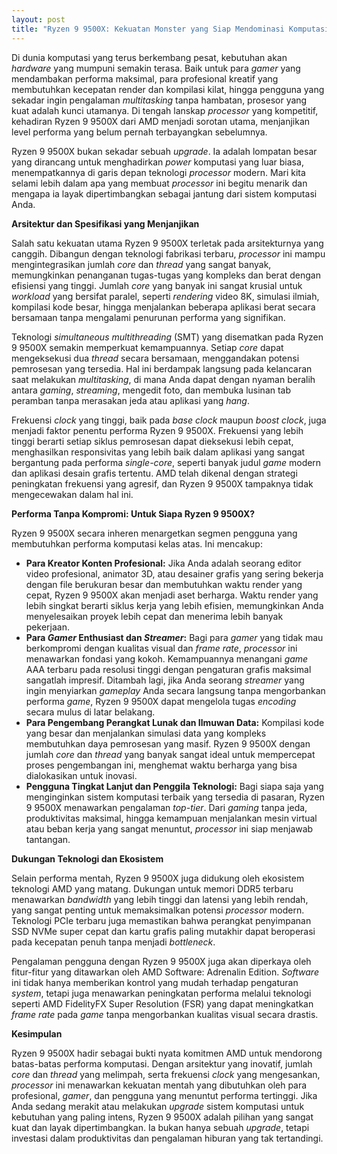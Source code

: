 ```yaml
---
layout: post
title: "Ryzen 9 9500X: Kekuatan Monster yang Siap Mendominasi Komputasi Anda"
---
```


Di dunia komputasi yang terus berkembang pesat, kebutuhan akan *hardware* yang mumpuni semakin terasa. Baik untuk para *gamer* yang mendambakan performa maksimal, para profesional kreatif yang membutuhkan kecepatan render dan kompilasi kilat, hingga pengguna yang sekadar ingin pengalaman *multitasking* tanpa hambatan, prosesor yang kuat adalah kunci utamanya. Di tengah lanskap *processor* yang kompetitif, kehadiran Ryzen 9 9500X dari AMD menjadi sorotan utama, menjanjikan level performa yang belum pernah terbayangkan sebelumnya.

Ryzen 9 9500X bukan sekadar sebuah *upgrade*. Ia adalah lompatan besar yang dirancang untuk menghadirkan *power* komputasi yang luar biasa, menempatkannya di garis depan teknologi *processor* modern. Mari kita selami lebih dalam apa yang membuat *processor* ini begitu menarik dan mengapa ia layak dipertimbangkan sebagai jantung dari sistem komputasi Anda.

**Arsitektur dan Spesifikasi yang Menjanjikan**

Salah satu kekuatan utama Ryzen 9 9500X terletak pada arsitekturnya yang canggih. Dibangun dengan teknologi fabrikasi terbaru, *processor* ini mampu mengintegrasikan jumlah *core* dan *thread* yang sangat banyak, memungkinkan penanganan tugas-tugas yang kompleks dan berat dengan efisiensi yang tinggi. Jumlah *core* yang banyak ini sangat krusial untuk *workload* yang bersifat paralel, seperti *rendering* video 8K, simulasi ilmiah, kompilasi kode besar, hingga menjalankan beberapa aplikasi berat secara bersamaan tanpa mengalami penurunan performa yang signifikan.

Teknologi *simultaneous multithreading* (SMT) yang disematkan pada Ryzen 9 9500X semakin memperkuat kemampuannya. Setiap *core* dapat mengeksekusi dua *thread* secara bersamaan, menggandakan potensi pemrosesan yang tersedia. Hal ini berdampak langsung pada kelancaran saat melakukan *multitasking*, di mana Anda dapat dengan nyaman beralih antara *gaming*, *streaming*, mengedit foto, dan membuka lusinan tab peramban tanpa merasakan jeda atau aplikasi yang *hang*.

Frekuensi *clock* yang tinggi, baik pada *base clock* maupun *boost clock*, juga menjadi faktor penentu performa Ryzen 9 9500X. Frekuensi yang lebih tinggi berarti setiap siklus pemrosesan dapat dieksekusi lebih cepat, menghasilkan responsivitas yang lebih baik dalam aplikasi yang sangat bergantung pada performa *single-core*, seperti banyak judul *game* modern dan aplikasi desain grafis tertentu. AMD telah dikenal dengan strategi peningkatan frekuensi yang agresif, dan Ryzen 9 9500X tampaknya tidak mengecewakan dalam hal ini.

**Performa Tanpa Kompromi: Untuk Siapa Ryzen 9 9500X?**

Ryzen 9 9500X secara inheren menargetkan segmen pengguna yang membutuhkan performa komputasi kelas atas. Ini mencakup:

*   **Para Kreator Konten Profesional:** Jika Anda adalah seorang editor video profesional, animator 3D, atau desainer grafis yang sering bekerja dengan file berukuran besar dan membutuhkan waktu render yang cepat, Ryzen 9 9500X akan menjadi aset berharga. Waktu render yang lebih singkat berarti siklus kerja yang lebih efisien, memungkinkan Anda menyelesaikan proyek lebih cepat dan menerima lebih banyak pekerjaan.
*   **Para *Gamer* Enthusiast dan *Streamer*:** Bagi para *gamer* yang tidak mau berkompromi dengan kualitas visual dan *frame rate*, *processor* ini menawarkan fondasi yang kokoh. Kemampuannya menangani *game* AAA terbaru pada resolusi tinggi dengan pengaturan grafis maksimal sangatlah impresif. Ditambah lagi, jika Anda seorang *streamer* yang ingin menyiarkan *gameplay* Anda secara langsung tanpa mengorbankan performa *game*, Ryzen 9 9500X dapat mengelola tugas *encoding* secara mulus di latar belakang.
*   **Para Pengembang Perangkat Lunak dan Ilmuwan Data:** Kompilasi kode yang besar dan menjalankan simulasi data yang kompleks membutuhkan daya pemrosesan yang masif. Ryzen 9 9500X dengan jumlah *core* dan *thread* yang banyak sangat ideal untuk mempercepat proses pengembangan ini, menghemat waktu berharga yang bisa dialokasikan untuk inovasi.
*   **Pengguna Tingkat Lanjut dan Penggila Teknologi:** Bagi siapa saja yang menginginkan sistem komputasi terbaik yang tersedia di pasaran, Ryzen 9 9500X menawarkan pengalaman *top-tier*. Dari *gaming* tanpa jeda, produktivitas maksimal, hingga kemampuan menjalankan mesin virtual atau beban kerja yang sangat menuntut, *processor* ini siap menjawab tantangan.

**Dukungan Teknologi dan Ekosistem**

Selain performa mentah, Ryzen 9 9500X juga didukung oleh ekosistem teknologi AMD yang matang. Dukungan untuk memori DDR5 terbaru menawarkan *bandwidth* yang lebih tinggi dan latensi yang lebih rendah, yang sangat penting untuk memaksimalkan potensi *processor* modern. Teknologi PCIe terbaru juga memastikan bahwa perangkat penyimpanan SSD NVMe super cepat dan kartu grafis paling mutakhir dapat beroperasi pada kecepatan penuh tanpa menjadi *bottleneck*.

Pengalaman pengguna dengan Ryzen 9 9500X juga akan diperkaya oleh fitur-fitur yang ditawarkan oleh AMD Software: Adrenalin Edition. *Software* ini tidak hanya memberikan kontrol yang mudah terhadap pengaturan *system*, tetapi juga menawarkan peningkatan performa melalui teknologi seperti AMD FidelityFX Super Resolution (FSR) yang dapat meningkatkan *frame rate* pada *game* tanpa mengorbankan kualitas visual secara drastis.

**Kesimpulan**

Ryzen 9 9500X hadir sebagai bukti nyata komitmen AMD untuk mendorong batas-batas performa komputasi. Dengan arsitektur yang inovatif, jumlah *core* dan *thread* yang melimpah, serta frekuensi *clock* yang mengesankan, *processor* ini menawarkan kekuatan mentah yang dibutuhkan oleh para profesional, *gamer*, dan pengguna yang menuntut performa tertinggi. Jika Anda sedang merakit atau melakukan *upgrade* sistem komputasi untuk kebutuhan yang paling intens, Ryzen 9 9500X adalah pilihan yang sangat kuat dan layak dipertimbangkan. Ia bukan hanya sebuah *upgrade*, tetapi investasi dalam produktivitas dan pengalaman hiburan yang tak tertandingi.
